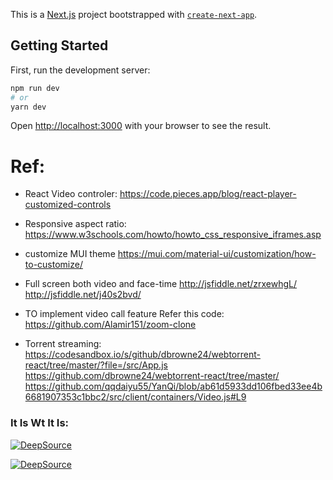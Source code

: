 This is a [Next.js](https://nextjs.org/) project bootstrapped with [`create-next-app`](https://github.com/vercel/next.js/tree/canary/packages/create-next-app).

## Getting Started

First, run the development server:

```bash
npm run dev
# or
yarn dev
```

Open [http://localhost:3000](http://localhost:3000) with your browser to see the result.



# Ref:

* React Video controler:
https://code.pieces.app/blog/react-player-customized-controls

* Responsive aspect ratio:
https://www.w3schools.com/howto/howto_css_responsive_iframes.asp

* customize MUI theme
https://mui.com/material-ui/customization/how-to-customize/

* Full screen both video and face-time
http://jsfiddle.net/zrxewhgL/
http://jsfiddle.net/j40s2bvd/

* TO implement video call feature Refer this code:
https://github.com/Alamir151/zoom-clone

* Torrent streaming:
https://codesandbox.io/s/github/dbrowne24/webtorrent-react/tree/master/?file=/src/App.js
https://github.com/dbrowne24/webtorrent-react/tree/master/
https://github.com/qqdaiyu55/YanQi/blob/ab61d5933dd106fbed33ee4b6681907353c1bbc2/src/client/containers/Video.js#L9

### It Is Wt It Is:

[![DeepSource](https://app.deepsource.com/gh/Akilesh2112/app.ruscello.svg/?label=active+issues&show_trend=true&token=tlXXVZoDXwFhc09fMmX-eT9s)](https://app.deepsource.com/gh/Akilesh2112/app.ruscello/?ref=repository-badge)

[![DeepSource](https://app.deepsource.com/gh/Akilesh2112/app.ruscello.svg/?label=resolved+issues&show_trend=true&token=tlXXVZoDXwFhc09fMmX-eT9s)](https://app.deepsource.com/gh/Akilesh2112/app.ruscello/?ref=repository-badge)
